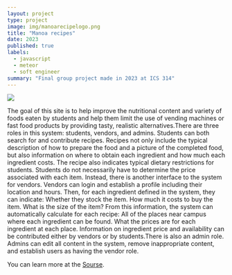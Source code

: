 ```yaml
---
layout: project
type: project
image: img/manoarecipelogo.png
title: "Manoa recipes"
date: 2023
published: true
labels:
  - javascript
  - meteor
  - soft engineer
summary: "Final group project made in 2023 at ICS 314"
---
```

 <img class="img-fluid" src="../img/final.png">

The goal of this site is to help improve the nutritional content and variety of foods eaten by students and help them limit the use of vending machines or fast food products by providing tasty, realistic alternatives.There are three roles in this system: students, vendors, and admins. Students can both search for and contribute recipes. Recipes not only include the typical description of how to prepare the food and a picture of the completed food, but also information on where to obtain each ingredient and how much each ingredient costs. The recipe also indicates typical dietary restrictions for students. Students do not necessarily have to determine the price associated with each item. Instead, there is another interface to the system for vendors. Vendors can login and establish a profile including their location and hours. Then, for each ingredient defined in the system, they can indicate: Whether they stock the item. How much it costs to buy the item. What is the size of the item? From this information, the system can automatically calculate for each recipe: All of the places near campus where each ingredient can be found. What the prices are for each ingredient at each place. Information on ingredient price and availability can be contributed either by vendors or by students.There is also an admin role. Admins can edit all content in the system, remove inappropriate content, and establish users as having the vendor role.

You can learn more at the [Sourse](https://manoa-recipes.github.io/).

